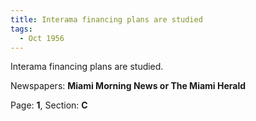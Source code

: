 ```yaml
---  
title: Interama financing plans are studied  
tags:  
  - Oct 1956  
---  
```

  
Interama financing plans are studied.  
  
Newspapers: **Miami Morning News or The Miami Herald**  
  
Page: **1**, Section: **C** 
